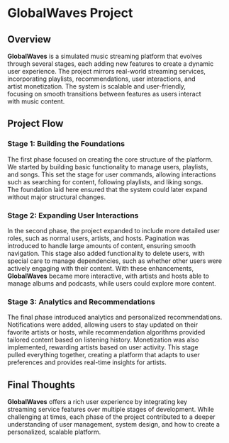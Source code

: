 # GlobalWaves Project

## Overview
**GlobalWaves** is a simulated music streaming platform that evolves  
through several stages, each adding new features to create a dynamic  
user experience. The project mirrors real-world streaming services,  
incorporating playlists, recommendations, user interactions, and  
artist monetization. The system is scalable and user-friendly,  
focusing on smooth transitions between features as users interact  
with music content.

## Project Flow

### Stage 1: Building the Foundations
The first phase focused on creating the core structure of the platform.  
We started by building basic functionality to manage users, playlists,  
and songs. This set the stage for user commands, allowing interactions  
such as searching for content, following playlists, and liking songs.  
The foundation laid here ensured that the system could later expand  
without major structural changes.

### Stage 2: Expanding User Interactions
In the second phase, the project expanded to include more detailed user  
roles, such as normal users, artists, and hosts. Pagination was  
introduced to handle large amounts of content, ensuring smooth  
navigation. This stage also added functionality to delete users, with  
special care to manage dependencies, such as whether other users were  
actively engaging with their content. With these enhancements,  
**GlobalWaves** became more interactive, with artists and hosts able to  
manage albums and podcasts, while users could explore more content.

### Stage 3: Analytics and Recommendations
The final phase introduced analytics and personalized recommendations.  
Notifications were added, allowing users to stay updated on their  
favorite artists or hosts, while recommendation algorithms provided  
tailored content based on listening history. Monetization was also  
implemented, rewarding artists based on user activity. This stage  
pulled everything together, creating a platform that adapts to user  
preferences and provides real-time insights for artists.

## Final Thoughts
**GlobalWaves** offers a rich user experience by integrating key  
streaming service features over multiple stages of development. While  
challenging at times, each phase of the project contributed to a deeper  
understanding of user management, system design, and how to create a  
personalized, scalable platform.
